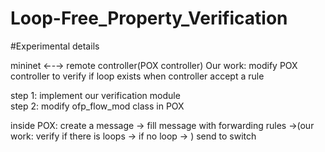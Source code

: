 # Loop-Free_Property_Verification
#Experimental details

mininet ←-→  remote controller(POX controller)
Our work: modify POX controller to verify if loop exists when controller accept a rule

step 1: implement our verification module
</br>
step 2: modify ofp_flow_mod class in POX

inside POX:
create a message → fill message with forwarding rules →(our work: verify if there is loops → if no loop → ) send to switch

